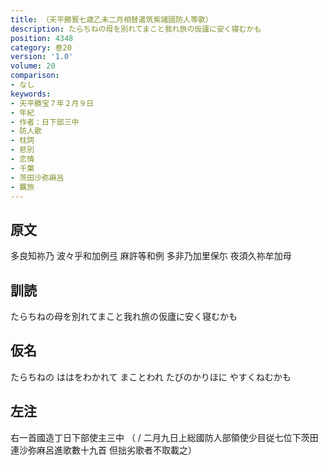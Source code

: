 ```yaml
---
title: （天平勝寳七歳乙未二月相替遣筑紫諸國防人等歌）
description: たらちねの母を別れてまこと我れ旅の仮廬に安く寝むかも
position: 4348
category: 巻20
version: '1.0'
volume: 20
comparison:
- なし
keywords:
- 天平勝宝７年２月９日
- 年紀
- 作者：日下部三中
- 防人歌
- 枕詞
- 悲別
- 恋情
- 千葉
- 茨田沙弥麻呂
- 羈旅
---
```


## 原文

多良知祢乃 波々乎和加例弖 麻許等和例 多非乃加里保尓 夜須久祢牟加母

## 訓読

たらちねの母を別れてまこと我れ旅の仮廬に安く寝むかも

## 仮名

たらちねの ははをわかれて まことわれ たびのかりほに やすくねむかも

## 左注

右一首國造丁日下部使主三中 （ / 二月九日上総國防人部領使少目従七位下茨田連沙弥麻呂進歌數十九首 但拙劣歌者不取載之）
